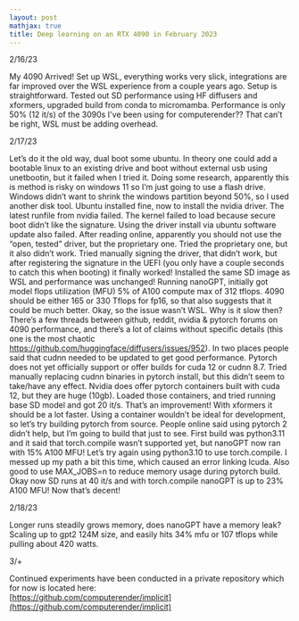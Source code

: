 ```yaml
---
layout: post
mathjax: true
title: Deep learning on an RTX 4090 in February 2023
---
```


2/16/23  
  
My 4090 Arrived!
Set up WSL, everything works very slick, integrations are far improved over the WSL experience from a couple years ago. Setup is straightforward.
Tested out SD performance using HF diffusers and xformers, upgraded build from conda to micromamba. Performance is only 50% (12 it/s) of the 3090s I've been using for computerender?? That can’t be right, WSL must be adding overhead.

2/17/23  
  
Let’s do it the old way, dual boot some ubuntu.
In theory one could add a bootable linux to an existing drive and boot without external usb using unetbootin, but it failed when I tried it. Doing some research, apparently this is method is risky on windows 11 so I’m just going to use a flash drive.
Windows didn’t want to shrink the windows partition beyond 50%, so I used another disk tool.
Ubuntu installed fine, now to install the nvidia driver. The latest runfile from nvidia failed. The kernel failed to load because secure boot didn’t like the signature. Using the driver install via ubuntu software update also failed. After reading online, apparently you should not use the “open, tested” driver, but the proprietary one. Tried the proprietary one, but it also didn’t work. Tried manually signing the driver, that didn’t work, but after registering the signature in the UEFI (you only have a couple seconds to catch this when booting) it finally worked! Installed the same SD image as WSL and performance was unchanged! Running nanoGPT, initially got model flops utilization (MFU) 5% of A100 compute max of 312 tflops. 4090 should be either 165 or 330 Tflops for fp16, so that also suggests that it could be much better. Okay, so the issue wasn’t WSL. Why is it slow then? There’s a few threads between github, reddit, nvidia & pytorch forums on 4090 performance, and there’s a lot of claims without specific details (this one is the most chaotic https://github.com/huggingface/diffusers/issues/952). In two places people said that cudnn needed to be updated to get good performance. Pytorch does not yet officially support or offer builds for cuda 12 or cudnn 8.7. Tried manually replacing cudnn binaries in pytorch install, but this didn’t seem to take/have any effect. Nvidia does offer pytorch containers built with cuda 12, but they are huge (10gb). Loaded those containers, and tried running base SD model and got 20 it/s. That’s an improvement! With xformers it should be a lot faster. Using a container wouldn’t be ideal for development, so let’s try building pytorch from source. People online said using pytorch 2 didn’t help, but I’m going to build that just to see. First build was python3.11 and it said that torch.compile wasn’t supported yet, but nanoGPT now ran with 15% A100 MFU! Let’s try again using python3.10 to use torch.compile. I messed up my path a bit this time, which caused an error linking lcuda. Also good to use MAX_JOBS=n to reduce memory usage during pytorch build. Okay now SD runs at 40 it/s and with torch.compile nanoGPT is up to 23% A100 MFU! Now that’s decent!

2/18/23  
  
Longer runs steadily grows memory, does nanoGPT have a memory leak?
Scaling up to gpt2 124M size, and easily hits 34% mfu or 107 tflops while pulling about 420 watts.

3/+  
  
Continued experiments have been conducted in a private repository which for now is located here:  
[https://github.com/computerender/implicit](https://github.com/computerender/implicit)
